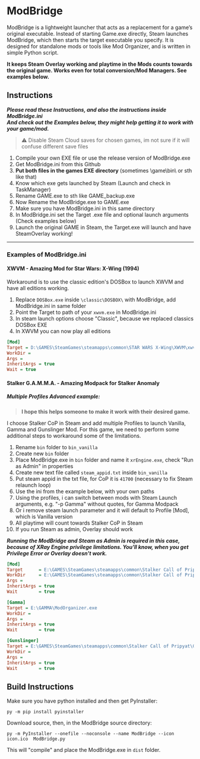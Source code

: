 # ModBridge

ModBridge is a lightweight launcher that acts as a replacement for a game’s original executable. Instead of starting Game.exe directly, Steam launches ModBridge, which then starts the target executable you specify. 
It is designed for standalone mods or tools like Mod Organizer, and is written in simple Python script.

**It keeps Steam Overlay working and playtime in the Mods counts towards the original game. Works even for total conversion/Mod Managers. See examples below.**

## Instructions

***Please read these Instructions, and also the instructions inside ModBridge.ini  
And check out the Examples below, they might help getting it to work with your game/mod.***

> ⚠️ Disable Steam Cloud saves for chosen games, im not sure if it will confuse different save files

1. Compile your own EXE file or use the release version of ModBridge.exe
2. Get ModBridge.ini from this Github
3. **Put both files in the games EXE directory** (sometimes \game\bin\ or sth like that)
4. Know which exe gets launched by Steam (Launch and check in TaskManager)
5. Rename GAME.exe to sth like GAME_backup.exe
7. Now Rename the ModBridge.exe to GAME.exe
8. Make sure you have ModBridge.ini in this same directory
9. In ModBridge.ini set the Target .exe file and optional launch arguments (Check examples below)
10. Launch the original GAME in Steam, the Target.exe will launch and have SteamOverlay working!
---
### Examples of ModBridge.ini

#### XWVM - Amazing Mod for Star Wars: X-Wing (1994)

Workaround is to use the classic edition's DOSBox to launch XWVM and have all editions working.

1. Replace ```DOSBox.exe``` inside ```\classic\DOSBOX\``` with ModBridge, add ModBridge.ini in same folder
2. Point the Target to path of your ```xwvm.exe``` in ModBridge.ini
3. In steam launch options choose "Classic", because we replaced classics DOSBox EXE
4. In XWVM you can now play all editions
```ini
[Mod]
Target = D:\GAMES\SteamGames\steamapps\common\STAR WARS X-Wing\XWVM\xwvm.exe
WorkDir = 
Args = 
InheritArgs = true
Wait = true
```
#### Stalker G.A.M.M.A. - Amazing Modpack for Stalker Anomaly

##### Multiple Profiles Advanced example:
>**I hope this helps someone to make it work with their desired game.**

I choose Stalker CoP in Steam and add multiple Profiles to launch Vanilla, Gamma and Gunslinger Mod. For this game, we need to perform some additional steps to workaround some of the limitations.
1. Rename ```bin``` folder to ```bin_vanilla```
2. Create new ```bin``` folder
3. Place ModBridge.exe in ```bin``` folder and name it ```xrEngine.exe```, check "Run as Admin" in properties
4. Create new text file called ```steam_appid.txt``` inside ```bin_vanilla```
5. Put steam appid in the txt file, for CoP it is ```41700``` (necessary to fix Steam relaunch loop)
6. Use the ini from the example below, with your own paths
7. Using the profiles, i can switch between mods with Steam Launch arguments, e.g.  "-p Gamma" without quotes, for Gamma Modpack
8. Or i remove steam launch parameter and it will default to Profile [Mod], which is Vanilla version
9. All playtime will count towards Stalker CoP in Steam
10. If you run Steam as admin, Overlay should work

***Running the ModBridge and Steam as Admin is required in this case, because of XRay Engine privilege limitations. You'll know, when you get Privilege Error or Overlay doesn't work.***

```ini
[Mod]
Target      = E:\GAMES\SteamGames\steamapps\common\Stalker Call of Pripyat\bin_vanilla\xrEngine.exe
WorkDir     = E:\GAMES\SteamGames\steamapps\common\Stalker Call of Pripyat
Args = 
InheritArgs = true
Wait        = true

[Gamma]
Target = E:\GAMMA\ModOrganizer.exe
WorkDir = 
Args = 
InheritArgs = true
Wait        = true

[Gunslinger]
Target = E:\GAMES\SteamGames\steamapps\common\Stalker Call of Pripyat\Gunslinger\Play GUNSLINGER Mod.exe
WorkDir = 
Args = 
InheritArgs = true
Wait        = true
```
## Build Instructions
Make sure you have python installed and then get PyInstaller:
```
py -m pip install pyinstaller
```
Download source, then, in the ModBridge source directory:
```
py -m PyInstaller --onefile --noconsole --name ModBridge --icon icon.ico  ModBridge.py
```
This will "compile" and place the ModBridge.exe in ```dist``` folder.
